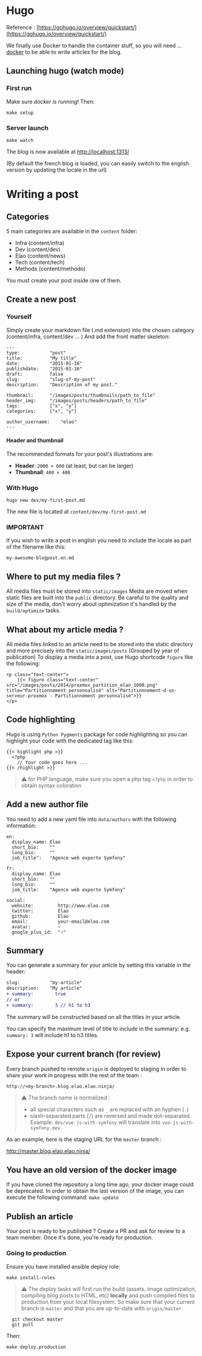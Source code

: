 # Hugo

Reference : [https://gohugo.io/overview/quickstart/](https://gohugo.io/overview/quickstart/)

We finally use Docker to handle the container stuff, so you will need ... [docker](http://www.docker.com/products/docker#/mac) to be able to write articles for the blog.

## Launching hugo (watch mode)

### First run

Make sure _docker is running_! Then:

`make setup`

### Server launch
`make watch`

The blog is now available at [http://localhost:1313/](http://localhost:1313/)

(By default the french blog is loaded, you can easily switch to the english version by updating the locale in the url)

# Writing a post

## Categories

5 main categories are available in the `content` folder:

* Infra   (content/infra)
* Dev     (content/dev)
* Elao    (content/news)
* Tech    (content/tech)
* Methods (content/methodo)

You must create your post inside one of them.

## Create a new post

### Yourself

Simply create your markdown file (.md extension) into the chosen category (content/infra, content/dev ... )
And add the front matter skeleton:

```
---
type:           "post"
title:          "My title"
date:           "2015-01-16"
publishdate:    "2015-01-16"
draft:          false
slug:           "slug-of-my-post"
description:    "Description of my post."

thumbnail:      "/images/posts/thumbnails/path_to_file"
header_img:     "/images/posts/headers/path_to_file"
tags:           ["x", "y"]
categories:     ["x", "y"]

author_username:    "elao"
---
```

#### Header and thumbnail

The recommended formats for your post's illustrations are:
- __Header__: `2000 × 600` (at least, but can be larger)
- __Thumbnail__: `400 × 400`

### With Hugo

`hugo new dev/my-first-post.md`

The new file is located at `content/dev/my-first-post.md`

### IMPORTANT
If you wish to write a post in english you need to include the locale as part of the filename like this:

`my-awesome-blogpost.en.md`

## Where to put my media files ?

All media files must be stored into `static/images`
Media are moved when static files are built into the `public` directory. Be careful to the quality and size of the media, don't worry about optimization it's handled by the `build/optimize` tasks.

## What about my article media ?

All media files linked to an article need to be stored into the static directory and more precisely into the `static/images/posts` (Grouped by year of publication)
To display a media into a post, use Hugo shortcode `figure` like the following:

```
<p class="text-center">
    {{< figure class="text-center" src="/images/posts/2014/proxmox_partition_elao_1000.png" title="Partitionnement personnalisé" alt="Partitionnement-d-un-serveur-proxmox - Partitionnement personnalisé">}}
</p>
```

## Code highlighting

Hugo is using `Python Pygments` package for code highlighting so you can highlight your code with the dedicated tag like this:

```
{{< highlight php >}}
  <?php
    // Your code goes here ...
{{< /highlight >}}
```

> :warning: for PHP language, make sure you open a php tag `<?php` in order to obtain syntax coloration

## Add a new author file

You need to add a new yaml file into `data/authors` with the following information:

```
en:
  display_name: Elao
  short_bio:    ""
  long_bio:     ""
  job_title":   "Agence web experte Symfony"

fr:
  display_name: Elao
  short_bio:    ""
  long_bio:     ""
  job_title:    "Agence web experte Symfony"

social:
  website:         http://www.elao.com
  twitter:         Elao
  github:          Elao
  email:           your-email@elao.com
  avatar:          ~
  google_plus_id:  "~"
```

## Summary

You can generate a summary for your article by setting this variable in the header:

```diff
slug:           "my-article"
description:    "My article"
+ summary:        true
// or
+ summary:        3 // h1 to h3
```

The summary will be constructed based on all the titles in your article.

You can specify the maximum level of title to include in the summary: e.g. `summary: 3` will include h1 to h3 titles.

## Expose your current branch (for review)

Every branch pushed to remote `origin` is deployed to staging in order to share your work in progress with the rest of the team :

`http://<my-branch>.blog.elao.elao.ninja/`

> :warning: The branch name is normalized :
> - all special characters such as `_` are replaced with an hyphen (`-`)
> - slash-separated parts (`/`) are reversed and made dot-separated. Example: `dev/vue-js-with-symfony` will translate into `vue-js-with-symfony.dev`

As an example, here is the staging URL for the `master` branch :

http://master.blog.elao.elao.ninja/

## You have an old version of the docker image
If you have cloned the repository a long time ago, your docker image could be deprecated.
In order to obtain the last version of the image, you can execute the following command:
`make update`

## Publish an article
Your post is ready to be published ? Create a PR and ask for review to a team member. Once it's done, you're ready for production.

### Going to production

Ensure you have installed ansible deploy role:

```shell
make install-roles
```

> :warning: The deploy tasks will first run the build (assets, image optimization, compiling blog posts to HTML, etc) **locally** and push compiled files to production from your local filesystem. So make sure that your current branch is `master` and that you are up-to-date with `origin/master`.

```shell
  git checkout master
  git pull
```

Then:

`make deploy.production`
